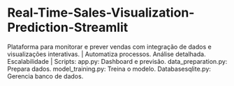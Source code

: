 # Real-Time-Sales-Visualization-Prediction-Streamlit
Plataforma para monitorar e prever vendas com integração de dados e visualizações interativas. | Automatiza processos.  Análise detalhada. Escalabilidade | Scripts:  app.py: Dashboard e previsão. data_preparation.py: Prepara dados. model_training.py: Treina o modelo. Databasesqlite.py: Gerencia banco de dados.
